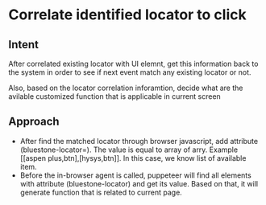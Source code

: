 # Correlate identified locator to click
## Intent
After correlated existing locator with UI elemnt, get this information back to the system in order to see if next event match any existing locator or not. 

Also, based on the locator correlation inforamtion, decide what are the avilable customized function that is applicable in current screen

## Approach
* After find the matched locator through browser javascript, add attribute (bluestone-locator=). The value is equal to array of arry. Example [[aspen plus,btn],[hysys,btn]]. In this case, we know list of available item.
* Before the in-browser agent is called, puppeteer will find all elements with attribute (bluestone-locator) and get its value. Based on that, it will generate function that is related to current page.